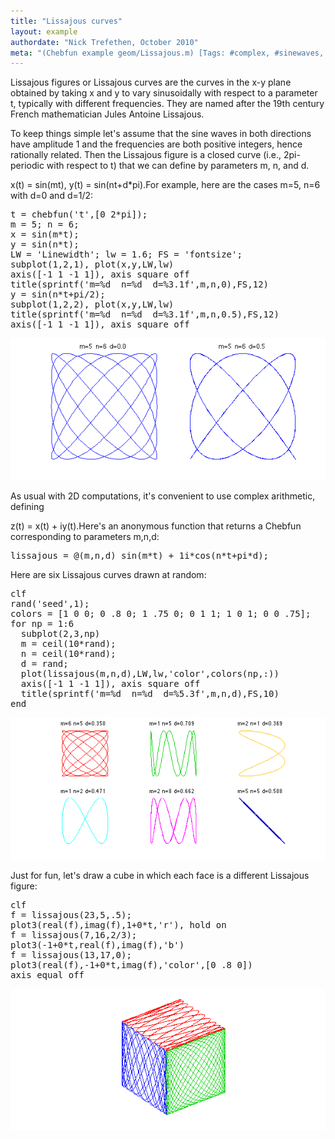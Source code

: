 ```yaml
---
title: "Lissajous curves"
layout: example
authordate: "Nick Trefethen, October 2010"
meta: "(Chebfun example geom/Lissajous.m) [Tags: #complex, #sinewaves, #geometry, #Lissajous]"
---
```


Lissajous figures or Lissajous curves are the curves in the x-y plane obtained by taking x and y to vary sinusoidally with respect to a parameter t, typically with different frequencies.  They are named after the 19th century French mathematician Jules Antoine Lissajous.

To keep things simple let's assume that the sine waves in both directions have amplitude 1 and the frequencies are both positive integers, hence rationally related.  Then the Lissajous figure is a closed curve (i.e., 2pi-periodic with respect to t) that we can define by parameters m, n, and d.

x(t) = sin(mt),  y(t) = sin(nt+d*pi).For example, here are the cases m=5, n=6 with d=0 and d=1/2:

<pre class="mcode-input">t = chebfun('t',[0 2*pi]);
m = 5; n = 6;
x = sin(m*t);
y = sin(n*t);
LW = 'Linewidth'; lw = 1.6; FS = 'fontsize';
subplot(1,2,1), plot(x,y,LW,lw)
axis([-1 1 -1 1]), axis square off
title(sprintf('m=%d  n=%d  d=%3.1f',m,n,0),FS,12)
y = sin(n*t+pi/2);
subplot(1,2,2), plot(x,y,LW,lw)
title(sprintf('m=%d  n=%d  d=%3.1f',m,n,0.5),FS,12)
axis([-1 1 -1 1]), axis square off</pre><img src="img/Lissajous_01.png" alt="">

As usual with 2D computations, it's convenient to use complex arithmetic, defining

z(t) = x(t) + iy(t).Here's an anonymous function that returns a Chebfun corresponding to parameters m,n,d:

<pre class="mcode-input">lissajous = @(m,n,d) sin(m*t) + 1i*cos(n*t+pi*d);</pre>Here are six Lissajous curves drawn at random:

<pre class="mcode-input">clf
rand('seed',1);
colors = [1 0 0; 0 .8 0; 1 .75 0; 0 1 1; 1 0 1; 0 0 .75];
for np = 1:6
  subplot(2,3,np)
  m = ceil(10*rand);
  n = ceil(10*rand);
  d = rand;
  plot(lissajous(m,n,d),LW,lw,'color',colors(np,:))
  axis([-1 1 -1 1]), axis square off
  title(sprintf('m=%d  n=%d  d=%5.3f',m,n,d),FS,10)
end</pre><img src="img/Lissajous_02.png" alt="">

Just for fun, let's draw a cube in which each face is a different Lissajous figure:

<pre class="mcode-input">clf
f = lissajous(23,5,.5);
plot3(real(f),imag(f),1+0*t,'r'), hold on
f = lissajous(7,16,2/3);
plot3(-1+0*t,real(f),imag(f),'b')
f = lissajous(13,17,0);
plot3(real(f),-1+0*t,imag(f),'color',[0 .8 0])
axis equal off</pre><img src="img/Lissajous_03.png" alt="">

